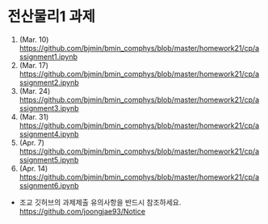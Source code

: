 
# 전산물리1 과제

1. (Mar. 10) https://github.com/bjmin/bmin_comphys/blob/master/homework21/cp/assignment1.ipynb
2. (Mar. 17) https://github.com/bjmin/bmin_comphys/blob/master/homework21/cp/assignment2.ipynb
3. (Mar. 24) https://github.com/bjmin/bmin_comphys/blob/master/homework21/cp/assignment3.ipynb
4. (Mar. 31) https://github.com/bjmin/bmin_comphys/blob/master/homework21/cp/assignment4.ipynb
5. (Apr. 7) https://github.com/bjmin/bmin_comphys/blob/master/homework21/cp/assignment5.ipynb 
6. (Apr. 14) https://github.com/bjmin/bmin_comphys/blob/master/homework21/cp/assignment6.ipynb 

* 조교 깃허브의 과제제출 유의사항을 반드시 참조하세요.  https://github.com/joongjae93/Notice
